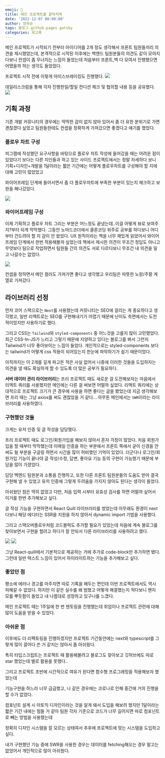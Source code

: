 ```yaml
---
emoji: 🔮
title: 메인 프로젝트를 끝마치며
date: '2022-12-07 00:00:00'
author: 정하승
tags: 블로그 github-pages gatsby
categories: 회고록
---
```


메인 프로젝트가 시작되기 전부터 아이디어를 2개 정도 생각해서 프론트 팀원들끼리 의견을 제시했었는데, 본격적으로 시작된 이후에는 백엔드 팀원분들의 의견도 같이 모아지다보니 컨셉이 좀 무너지는 느낌이 들었는데 처음부터 프론트,백 다 모여서 진행했으면 어땠을까 하는 생각도 들었었다.

프로젝트 시작 전에 이렇게 아이스브레이킹도 진행했다.
<img src='../../../../../assets/icebraking.png'/>

데일리스크럼을 통해 각자 진행한일/할일 컨디션 체크 및 협의할 내용 등을 공유했다.
<img src='../../../../../assets/dailyscrum.png'/>

## 기획 과정

기존 개발 커뮤니티의 경우에는 딱딱한 감이 없지 않아 있어서 좀 더 유한 분위기로 가면 괜찮겠다 싶었고 팀원들한테도 컨셉을 정확하게 가져갔으면 좋겠다고 얘기를 했었다.

### 플로우 차트 구성

피그잼에 작성했던 요구사항을 바탕으로 플로우 차트 작성에 들어갔을 때는 어려운 점이 있었다기 보다는 다른 지인들과 하고 있는 사이드 프로젝트에서는 정말 자세하다 보니 기획+디자인+개발을 1달이라는 짧은 기간에는 어떻게 플로우차트를 구성해야 할 지에 대해 고민이 많았었고

와이어프레임 단계에 들어서면서 좀 더 플로우차트에 부족한 부분이 있는지 체크하고 보완을 해나갔었다.

<img src='../../../../../assets/flowchart.png'/>

### 와이어프레임 구성

이제 기획하고 플로우 차트 그리는 부분은 어느정도 끝냈는데..이걸 어떻게 뷰로 보여주지?부터 되게 막막했다. 그동안 노마드코더에서 클론코딩 위주로 공부를 하다보니 어디부터 건드려야 할 지 감이 안 왔었다. UX 원칙이라는 책을 너무 재밌게 읽었어서 와이어프레임 단계에서 한번 적용해볼까 싶었는데 책에서 제시한 의견이 무조건 정답도 아니고 무엇보다 팀으로 작업하면서 팀원들 간의 의견도 서로 다르다보니 무조건 내 의견을 밀고 나갈수는 없었다.

<img src='../../../../../assets/signup.png'/>

컨셉을 정하면서 메인 컬러도 가져가면 좋다고 생각했고 우리팀은 따뜻한 노랑/주황 계열로 가져갔다.

## 라이브러리 선정

먼저 코어 스택으로는 `Next`를 사용했는데 커뮤니티는 SEO에 걸리는 게 중요하다고 생각했고, 일반 리액트로는 SEO를 구현해내기가 어렵기 때문에 난이도 측면에서는 도전적이었지만 사용하기로 했다.

그리고 CSS는 `Tailwind`와 `styled-components` 중 어느것을 고를지 많이 고민했었다. 최근 CSS-In-JS가 느리고 그렇기 때문에 지양하고 있다는 블로그를 봐서 그런지 Tailwind가 너무 좋아보이는 느낌이 들었다. 개인적으로는 styled-components 보다는 tailwind가 어떻게 css 적용이 되어있는지 한눈에 파악하기가 쉽기 때문이었다.

아직까지는 이 2개를 깊게 파고든 적은 사실 없어서 나중에 이러한 것들을 도입하자는 의견을 낼 때도 확실하게 할 수 있도록 더 많은 공부가 필요하다.

**서버 데이터 관리 라이브러리**는 프리 프로젝트 때도 새로운 걸 도전해보자는 마음에서 리액트 쿼리를 사용했지만 메인에는 다른 걸 써보면 어떨까 싶었다. 리액트 쿼리에는 상대적으로 프로젝트 크기가 큰 경우에 사용을 하면 좋다는 글을 봤었는데 지금 생각해보면 프리 때는 그냥 axios를 써도 괜찮았을 거 같다… 아무튼 메인에서는 `SWR`이라는 라이브러리를 사용하였다.

### 구현했던 것들

크게는 유저 인증 및 글 작성을 담당했다.

프리 프로젝트 때도 로그인/회원가입을 해보지 않아서 혼자 걱정이 많았다. 처음 회원가입을 할 때부터 막막했는데 이메일 인증을 하는 부분에서 프론트 쪽에서 굳이 신경을 안 써도 될 부분을 구글링 하면서 시간을 많이 허비했던 기억이 있었다. 더군다나 로그인/회원가입 기능이 끝나야 글 작성/수정, 답변, 좋아요 기능 등의 구현이 가능했기 때문에 부담을 많이 가졌었다.

담당 백엔드 팀원분과 소통을 진행하고, 또한 다른 프론트 팀원분들의 도움도 받아 결국 구현해 낼 수 있었고 유저 인증에 그렇게 두려움을 가지지 않아도 된다는 생각이 들었다.

아쉬웠던 점은 딱히 없었고 다만, 처음 입력 시부터 유효성 검사를 하면 어떨까 싶어서 이거를 한번 추가해보고 싶다.

글 작성 기능을 구현하면서 React Quill 라이브러리를 썼었는데 아무래도 환경이 next다보니 해당 에디터는 SSR을 지원을 하지 않아서 dynamic import 기법을 사용했다.

그리고 스택오버플로우처럼 코드블럭도 추가할 필요가 있었는데 처음에 계속 블로그를 찾아보면서 구현을 할려고 하다가 잘 안되서 다른 라이브러리를 사용하려고 했다.

<img src='../../../../../assets/codeblock1.png'/>

<img src='../../../../../assets/codeblock2.png'/>

그냥 React-quill에서 기본적으로 제공하는 거에 추가로 code-block만 추가하면 됐다. 그런데 일반 텍스트 느낌이 있어서 하이라이트하는 기능을 추가해보고 싶다.

### 좋았던 점

평소에 에러나 경고를 마주치면 따로 기록을 해두는 편인데 이번 프로젝트에서도 역시 피해갈 수 없었다. 하지만 이 같은 실수를 왜 범했고 어떻게 해결했는지 적다보니 왠지 모를 뿌듯함이 들었고 내 나름대로 성장하고 있구나를 느꼈다.

메인 프로젝트 때는 1주일에 한 번 멘토링을 진행했는데 취업이나 프로젝트 관련에 대해 많이 도움을 받을 수 있었다.

### 아쉬운 점

이후에도 더 리팩토링을 진행하겠지만 프로젝트 기간동안에는 next와 typescript를 그렇게 많이 끌어다 쓴 거 같지는 않아서 좀 아쉬웠다.

특히 타입스크립트는 프로젝트 때 활용해볼려고 블로그도 찾아보고 깃허브에도 따로 star 했었는데 별로 활용을 못했다..

그리고 프로젝트 초반에 시간적으로 여유가 된다면 함수형 프로그래밍을 적용해보자 했었는데

기능구현을 하느라 너무 급급했고, 나 같은 경우에는 코로나로 인해 중간에 거의 진행을 할 수가 없었다.

컴포넌트 설계 시 아토믹 디자인이라는 것을 알게 돼서 도입을 해보려 했지만 1달이라는 짧은 기간 내에는 힘들 거 같아 팀원 각자 기준으로 코드가 너무 길어지면 따로 컴포넌트로 빼는 방법을 사용했는데

정확히 디자인 시스템을 잘 모르는 상태여서 추후에 프로젝트에 맞는 시스템을 도입하고 싶다.

내가 구현했던 기능 중에 SWR을 사용한 경우는 데이터를 fetching해오는 경우 말고는 없었어서 개인적으로 많이 아쉬웠다.
